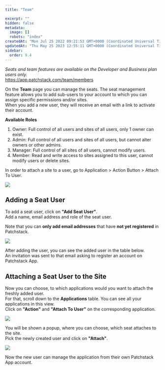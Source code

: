 ```yaml
---
title: "Team"

excerpt: ""
hidden: false
metadata: 
  image: []
  robots: "index"
createdAt: "Mon Jul 25 2022 09:21:53 GMT+0000 (Coordinated Universal Time)"
updatedAt: "Thu May 25 2023 12:55:11 GMT+0000 (Coordinated Universal Time)"
sidebar:
  order: 9.4
---
```

_Seats and team features are available on the Developer and Business plan users only._  
<https://app.patchstack.com/team/members>

On the **Team** page you can manage the seats. The seat management feature allows you to add sub-users to your account to which you can assign specific permissions and/or sites.  
When you add a new user, they will receive an email with a link to activate their account.

<b>Available Roles</b>

<ol><li>Owner: Full control of all users and sites of all users, only 1 owner can exist.</li>
<li>Admin: Full control of all users and sites of all users, but cannot alter owners or other admins.</li>
<li>Manager: Full control of all sites of all users, cannot modify users.</li>
<li>Member: Read and write access to sites assigned to this user, cannot modify users or delete sites.</li></ol>

In order to attach a site to a user, go to Application > Action Button > Attach To User.

![](@images/05d1c7f-small-Patchstack_account_team.png)

## Adding a Seat User

To add a seat user, click on **"Add Seat User"**.  
Add a name, email address and role of the seat user.

Note that you can **only add email addresses** that have **not yet registered** in Patchstack.

![](@images/7bc1fea-small-Patchstack_adding_seat_user.png)

After adding the user, you can see the added user in the table below.  
An invitation was sent to that email asking to register an account on Patchstack App.

## Attaching a Seat User to the Site

Now you can choose, to which applications would you want to attach the freshly added user.  
For that, scroll down to the **Applications** table.
You can see all your applications in this view.  
Click on **"Action"** and **"Attach To User"** on the corresponding application.

![](@images/9a08559-small-Patchstack_team_applications.png)

You will be shown a popup, where you can choose, which seat attaches to the site.  
Pick the newly created user and click on **"Attach"**.

![](@images/06a9a33-small-Patchstack_add_application_to_seat.png)

Now the new user can manage the application from their own Patchstack App account.
